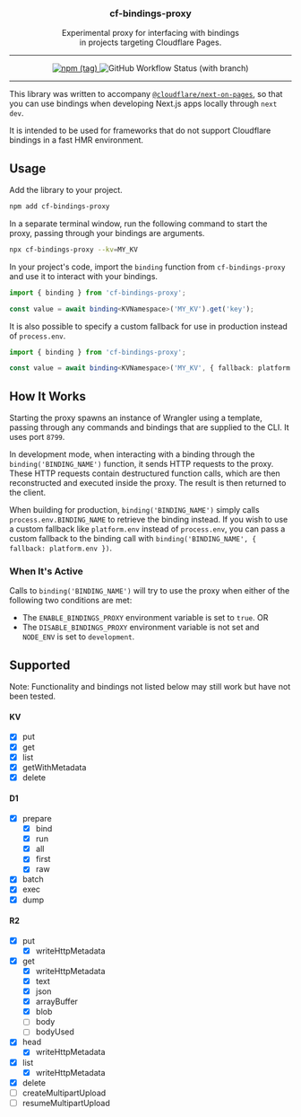 <p align="center">
  <h3 align="center">cf-bindings-proxy</h3>

  <p align="center">
    Experimental proxy for interfacing with bindings
    <br />
    in projects targeting Cloudflare Pages.
  </p>
</p>

---

<p align="center">
  <a href="https://npmjs.com/package/cf-bindings-proxy" target="_blank">
		<img alt="npm (tag)" src="https://img.shields.io/npm/v/cf-bindings-proxy/latest?color=3777FF&style=flat-square" />
	</a>
	<img alt="GitHub Workflow Status (with branch)" src="https://img.shields.io/github/actions/workflow/status/james-elicx/cf-bindings-proxy/release.yml?branch=main&color=95FF38&style=flat-square" />
</p>

---

This library was written to accompany [`@cloudflare/next-on-pages`](https://github.com/cloudflare/next-on-pages), so that you can use bindings when developing Next.js apps locally through `next dev`.

It is intended to be used for frameworks that do not support Cloudflare bindings in a fast HMR environment.

## Usage

Add the library to your project.

```sh
npm add cf-bindings-proxy
```

In a separate terminal window, run the following command to start the proxy, passing through your bindings are arguments.

```sh
npx cf-bindings-proxy --kv=MY_KV
```

In your project's code, import the `binding` function from `cf-bindings-proxy` and use it to interact with your bindings.

```ts
import { binding } from 'cf-bindings-proxy';

const value = await binding<KVNamespace>('MY_KV').get('key');
```

It is also possible to specify a custom fallback for use in production instead of `process.env`.

```ts
import { binding } from 'cf-bindings-proxy';

const value = await binding<KVNamespace>('MY_KV', { fallback: platform.env }).get('key');
```

## How It Works

Starting the proxy spawns an instance of Wrangler using a template, passing through any commands and bindings that are supplied to the CLI. It uses port `8799`.

In development mode, when interacting with a binding through the `binding('BINDING_NAME')` function, it sends HTTP requests to the proxy. These HTTP requests contain destructured function calls, which are then reconstructed and executed inside the proxy. The result is then returned to the client.

When building for production, `binding('BINDING_NAME')` simply calls `process.env.BINDING_NAME` to retrieve the binding instead. If you wish to use a custom fallback like `platform.env` instead of `process.env`, you can pass a custom fallback to the binding call with `binding('BINDING_NAME', { fallback: platform.env })`.

### When It's Active

Calls to `binding('BINDING_NAME')` will try to use the proxy when either of the following two conditions are met:

- The `ENABLE_BINDINGS_PROXY` environment variable is set to `true`.
  OR
- The `DISABLE_BINDINGS_PROXY` environment variable is not set and `NODE_ENV` is set to `development`.

## Supported

Note: Functionality and bindings not listed below may still work but have not been tested.

#### KV

- [x] put
- [x] get
- [x] list
- [x] getWithMetadata
- [x] delete

#### D1

- [x] prepare
  - [x] bind
  - [x] run
  - [x] all
  - [x] first
  - [x] raw
- [x] batch
- [x] exec
- [x] dump

#### R2

- [x] put
  - [x] writeHttpMetadata
- [x] get
  - [x] writeHttpMetadata
  - [x] text
  - [x] json
  - [x] arrayBuffer
  - [x] blob
  - [ ] body
  - [ ] bodyUsed
- [x] head
  - [x] writeHttpMetadata
- [x] list
  - [x] writeHttpMetadata
- [x] delete
- [ ] createMultipartUpload
- [ ] resumeMultipartUpload
